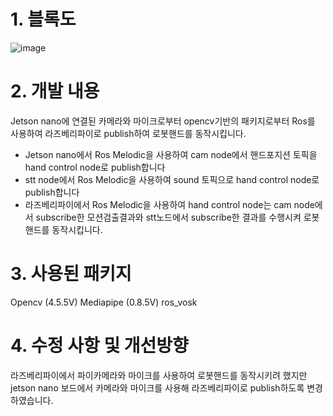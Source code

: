 # 1. 블록도
![image](https://user-images.githubusercontent.com/103232858/168215610-c59157b0-c028-4731-8eed-6bf84b7fb56c.png)
# 2. 개발 내용
Jetson nano에 연결된 카메라와 마이크로부터 opencv기반의 패키지로부터 Ros를 사용하여 라즈베리파이로 publish하여 로봇핸드를 동작시킵니다.
- Jetson nano에서 Ros Melodic을 사용하여 cam node에서 핸드포지션 토픽을 hand control node로 publish합니다
- stt node에서 Ros Melodic을 사용하여 sound 토픽으로 hand control node로 publish합니다
- 라즈베리파이에서 Ros Melodic을 사용하여 hand control node는 cam node에서 subscribe한 모션검출결과와 stt노드에서 subscribe한 결과를 수행시켜 로봇핸드를 동작시킵니다.
# 3. 사용된 패키지
Opencv (4.5.5V)
Mediapipe (0.8.5V)
ros_vosk
# 4. 수정 사항 및 개선방향
라즈베리파이에서 파이카메라와 마이크를 사용하여 로봇핸드를 동작시키려 했지만 jetson nano 보드에서 카메라와 마이크를 사용해 라즈베리파이로 publish하도록 변경하였습니다.
